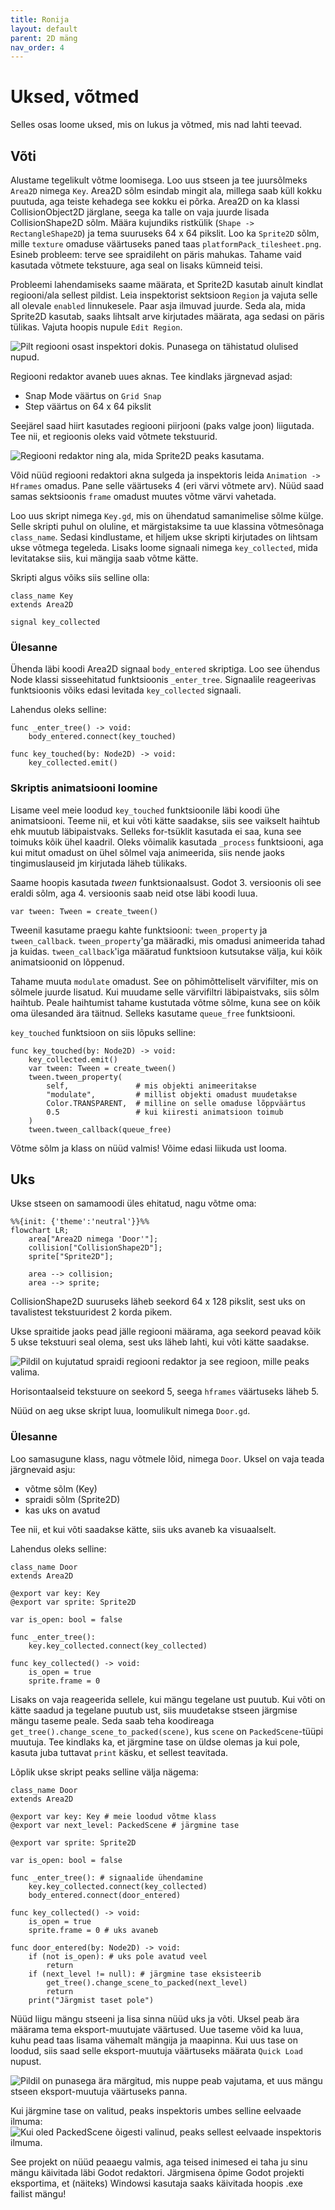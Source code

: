 ```yaml
---
title: Ronija
layout: default
parent: 2D mäng
nav_order: 4
---
```


# Uksed, võtmed

Selles osas loome uksed, mis on lukus ja võtmed, mis nad lahti teevad.

## Võti

Alustame tegelikult võtme loomisega. Loo uus stseen ja tee juursõlmeks `Area2D` nimega `Key`. Area2D sõlm esindab mingit ala, millega saab küll kokku puutuda, aga teiste kehadega see kokku ei põrka. Area2D on ka klassi CollisionObject2D järglane, seega ka talle on vaja juurde lisada CollisionShape2D sõlm. Määra kujundiks ristkülik (`Shape -> RectangleShape2D`) ja tema suuruseks 64 x 64 pikslit. Loo ka `Sprite2D` sõlm, mille `texture` omaduse väärtuseks paned taas `platformPack_tilesheet.png`. Esineb probleem: terve see spraidileht on päris mahukas. Tahame vaid kasutada võtmete tekstuure, aga seal on lisaks kümneid teisi.

Probleemi lahendamiseks saame määrata, et Sprite2D kasutab ainult kindlat regiooni/ala sellest pildist. Leia inspektorist sektsioon `Region` ja vajuta selle all olevale `enabled` linnukesele. Paar asja ilmuvad juurde. Seda ala, mida Sprite2D kasutab, saaks lihtsalt arve kirjutades määrata, aga sedasi on päris tülikas. Vajuta hoopis nupule `Edit Region`.

![Pilt regiooni osast inspektori dokis. Punasega on tähistatud olulised nupud.](./pildid/uksed-votmed/regiooni-osa-inspektoris.png)

Regiooni redaktor avaneb uues aknas.
Tee kindlaks järgnevad asjad:
-   Snap Mode väärtus on `Grid Snap`
-   Step väärtus on 64 x 64 pikslit

Seejärel saad hiirt kasutades regiooni piirjooni (paks valge joon) liigutada. Tee nii, et regioonis oleks vaid võtmete tekstuurid.

![Regiooni redaktor ning ala, mida Sprite2D peaks kasutama.](./pildid/uksed-votmed/regiooni-redaktor.png)

Võid nüüd regiooni redaktori akna sulgeda ja inspektoris leida `Animation -> Hframes` omadus. Pane selle väärtuseks 4 (eri värvi võtmete arv). Nüüd saad samas sektsioonis `frame` omadust muutes võtme värvi vahetada.

Loo uus skript nimega `Key.gd`, mis on ühendatud samanimelise sõlme külge.
Selle skripti puhul on oluline, et märgistaksime ta uue klassina võtmesõnaga `class_name`. Sedasi kindlustame, et hiljem ukse skripti kirjutades on lihtsam ukse võtmega tegeleda.
Lisaks loome signaali nimega `key_collected`, mida levitatakse siis, kui mängija saab võtme kätte.

Skripti algus võiks siis selline olla:

```gdscript
class_name Key 
extends Area2D

signal key_collected
```

### Ülesanne

Ühenda läbi koodi Area2D signaal `body_entered` skriptiga. Loo see ühendus Node klassi sisseehitatud funktsioonis `_enter_tree`. Signaalile reageerivas funktsioonis võiks edasi levitada `key_collected` signaali.

Lahendus oleks selline:

```gdscript
func _enter_tree() -> void:
	body_entered.connect(key_touched)

func key_touched(by: Node2D) -> void:
	key_collected.emit()
```

### Skriptis animatsiooni loomine

Lisame veel meie loodud `key_touched` funktsioonile läbi koodi ühe animatsiooni. Teeme nii, et kui võti kätte saadakse, siis see vaikselt haihtub ehk muutub läbipaistvaks.
Selleks for-tsüklit kasutada ei saa, kuna see toimuks kõik ühel kaadril. Oleks võimalik kasutada `_process` funktsiooni, aga kui mitut omadust on ühel sõlmel vaja animeerida, siis nende jaoks tingimuslauseid jm kirjutada läheb tülikaks.

Saame hoopis kasutada *tween* funktsionaalsust. Godot 3. versioonis oli see eraldi sõlm, aga 4. versioonis saab neid otse läbi koodi luua.

`var tween: Tween = create_tween()`

Tweenil kasutame praegu kahte funktsiooni: `tween_property` ja `tween_callback`. `tween_property`'ga määradki, mis omadusi animeerida tahad ja kuidas. `tween_callback`'iga määratud funktsioon kutsutakse välja, kui kõik animatsioonid on lõppenud.

Tahame muuta `modulate` omadust. See on põhimõtteliselt värvifilter, mis on sõlmele juurde lisatud. Kui muudame selle värvifiltri läbipaistvaks, siis sõlm haihtub.
Peale haihtumist tahame kustutada võtme sõlme, kuna see on kõik oma ülesanded ära täitnud. Selleks kasutame `queue_free` funktsiooni.

`key_touched` funktsioon on siis lõpuks selline:
```gdscript
func key_touched(by: Node2D) -> void:
	key_collected.emit()
	var tween: Tween = create_tween()
	tween.tween_property(
		self,               # mis objekti animeeritakse
		"modulate",         # millist objekti omadust muudetakse
		Color.TRANSPARENT,  # milline on selle omaduse lõppväärtus
		0.5                 # kui kiiresti animatsioon toimub
	)
	tween.tween_callback(queue_free)
```

Võtme sõlm ja klass on nüüd valmis! Võime edasi liikuda ust looma.

## Uks

Ukse stseen on samamoodi üles ehitatud, nagu võtme oma:

```mermaid
%%{init: {'theme':'neutral'}}%%
flowchart LR;
    area["Area2D nimega 'Door'"];
    collision["CollisionShape2D"];
    sprite["Sprite2D"];

    area --> collision;
    area --> sprite;
```

CollisionShape2D suuruseks läheb seekord 64 x 128 pikslit, sest uks on tavalistest tekstuuridest 2 korda pikem.

Ukse spraitide jaoks pead jälle regiooni määrama, aga seekord peavad kõik 5 ukse tekstuuri seal olema, sest uks läheb lahti, kui võti kätte saadakse.

![Pildil on kujutatud spraidi regiooni redaktor ja see regioon, mille peaks valima.](./pildid/uksed-votmed/uste-spraitide-regioon.png)

Horisontaalseid tekstuure on seekord 5, seega `hframes` väärtuseks läheb 5.

Nüüd on aeg ukse skript luua, loomulikult nimega `Door.gd`.

### Ülesanne

Loo samasugune klass, nagu võtmele lõid, nimega `Door`.
Uksel on vaja teada järgnevaid asju:

-	võtme sõlm (Key)
-	spraidi sõlm (Sprite2D)
-	kas uks on avatud

Tee nii, et kui võti saadakse kätte, siis uks avaneb ka visuaalselt.

Lahendus oleks selline:
```gdscript
class_name Door
extends Area2D

@export var key: Key
@export var sprite: Sprite2D

var is_open: bool = false

func _enter_tree():
	key.key_collected.connect(key_collected)

func key_collected() -> void:
	is_open = true
	sprite.frame = 0
```

Lisaks on vaja reageerida sellele, kui mängu tegelane ust puutub. Kui võti on kätte saadud ja tegelane puutub ust, siis muudetakse stseen järgmise mängu taseme peale. Seda saab teha koodireaga `get_tree().change_scene_to_packed(scene)`, kus `scene` on `PackedScene`-tüüpi muutuja. Tee kindlaks ka, et järgmine tase on üldse olemas ja kui pole, kasuta juba tuttavat `print` käsku, et sellest teavitada.

Lõplik ukse skript peaks selline välja nägema:
```gdscript
class_name Door
extends Area2D

@export var key: Key # meie loodud võtme klass
@export var next_level: PackedScene # järgmine tase

@export var sprite: Sprite2D

var is_open: bool = false

func _enter_tree(): # signaalide ühendamine
	key.key_collected.connect(key_collected)
	body_entered.connect(door_entered)

func key_collected() -> void:
	is_open = true
	sprite.frame = 0 # uks avaneb

func door_entered(by: Node2D) -> void:
	if (not is_open): # uks pole avatud veel
		return
	if (next_level != null): # järgmine tase eksisteerib
		get_tree().change_scene_to_packed(next_level)
		return
	print("Järgmist taset pole")
```
Nüüd liigu mängu stseeni ja lisa sinna nüüd uks ja võti. Uksel peab ära määrama tema eksport-muutujate väärtused. Uue taseme võid ka luua, kuhu pead taas lisama vähemalt mängija ja maapinna. Kui uus tase on loodud, siis saad selle eksport-muutuja väärtuseks määrata `Quick Load` nupust.

![Pildil on punasega ära märgitud, mis nuppe peab vajutama, et uus mängu stseen eksport-muutuja väärtuseks panna.](./pildid/uksed-votmed/kust-packedscene-valida.png)

Kui järgmine tase on valitud, peaks inspektoris umbes selline eelvaade ilmuma:
![Kui oled PackedScene õigesti valinud, peaks sellest eelvaade inspektoris ilmuma.](./pildid/uksed-votmed/tase-valitud.png)

See projekt on nüüd peaaegu valmis, aga teised inimesed ei taha ju sinu mängu käivitada läbi Godot redaktori. Järgmisena õpime Godot projekti eksportima, et (näiteks) Windowsi kasutaja saaks käivitada hoopis .exe failist mängu!